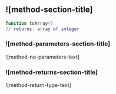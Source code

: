## ![method-section-title]


```lua
function toArray()
// returns: array of integer
```


### ![method-parameters-section-title]

![method-no-parameters-text]

### ![method-returns-section-title]

![method-return-type-text]

